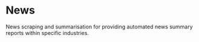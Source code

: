 # News

News scraping and summarisation for providing automated news summary reports within specific industries.
